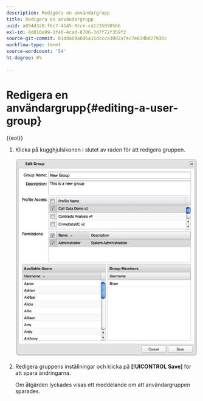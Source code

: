 ```yaml
---
description: Redigera en användargrupp
title: Redigera en användargrupp
uuid: a894d320-f6c7-4145-9cce-ca1235090566
exl-id: 4d810a99-1f40-4cad-8706-3d7f72f359f2
source-git-commit: b1dda69a606a16dccca30d2a74c7e63dbd27936c
workflow-type: tm+mt
source-wordcount: '54'
ht-degree: 0%

---
```


# Redigera en användargrupp{#editing-a-user-group}

{{eol}}

1. Klicka på kugghjulsikonen i slutet av raden för att redigera gruppen.

   ![](assets/edit_user_group.png)

1. Redigera gruppens inställningar och klicka på **[!UICONTROL Save]** för att spara ändringarna.

   Om åtgärden lyckades visas ett meddelande om att användargruppen sparades.
